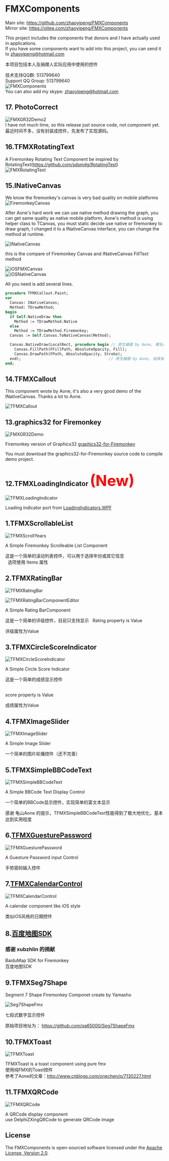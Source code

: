 # FMXComponents

Main site: https://github.com/zhaoyipeng/FMXComponents <br>
Mirror site: https://gitee.com/zhaoyipeng/FMXComponents <br>

This project includes the components that donors and I have actually used in applications.<br> 
If you have some components want to add into this project, you can send it to zhaoyipeng@hotmail.com

本项目包括本人及捐赠人实际应用中使用的控件

技术支持QQ群: 513799640<br>
Support QQ Group: 513799640<br>
![FMXComponents](SnapShots/group_qrcode.jpg)  <br>
You can also add my skype: zhaoyipeng@hotmail.com<br>

## 17. PhotoCorrect<br>
![FMXGR32Demo2](SnapShots/FMXGR32Demo2.gif)  
I have not much time, so this release just source code, not component yet.<br>
最近时间不多，没有封装成控件，先发布了实现源码。<br>

## 16.TFMXRotatingText<br>
A Firemonkey Rotating Text Component be inspired by RotatingText(https://github.com/sdsmdg/RotatingText)<br>
![FMXRotatingText](SnapShots/FMXRotatingText.gif)  <br>

## 15.INativeCanvas

We know the firemonkey's canvas is very bad quality on mobile platforms<br>
![FiremonkeyCanvas](SnapShots/FiremonkeyCanvas.png)  <br>

After Aone's hard work we can use native method drawing the graph, you can get same quality as native mobile platform, Aone's method is using helper class to TCanvas, you must static decide use native or firemonkey to draw graph, I changed it to a INativeCanvas interface, you can change the method at runtime.

![INativeCanvas](SnapShots/INativeCanvas.png)  <br>

this is the compare of Firemonkey Canvas and INativeCanvas FillText method<br>

![iOSFMXCanvas](SnapShots/iOSFMXCanvas.png)  <br>
![iOSNativeCanvas](SnapShots/iOSNativeCanvas.png)  <br>


All you need is add several lines.

```pascal
procedure TFMXCallout.Paint;
var
  Canvas: INativeCanvas;
  Method: TDrawMethod;
begin
  if Self.NativeDraw then
    Method := TDrawMethod.Native
  else
    Method := TDrawMethod.Firemonkey;
  Canvas := Self.Canvas.ToNativeCanvas(Method);

  Canvas.NativeDraw(LocalRect, procedure begin // 原生繪圖 by Aone, 暱名函數裡加入繪圖方法, 內部會先畫到 Bitmap
    Canvas.FillPath(FFillPath, AbsoluteOpacity, Fill);
    Canvas.DrawPath(FPath, AbsoluteOpacity, Stroke);
  end);                                       // 原生繪圖 by Aone, 結束後會顯示這個 Bitmap
end;
```

## 14.TFMXCallout

This component wrote by Aone, it's also a very good demo of the INativeCanvas. Thanks a lot to Aone.

![TFMXCallout](SnapShots/FMXCallout.gif)  <br>

## 13.graphics32 for Firemonkey

![FMXGR32Demo](SnapShots/FMXGR32Demo.gif)  

Firemonkey version of Graphics32 [graphics32-for-Firemonkey](https://github.com/zhaoyipeng/graphics32-for-Firemonkey)

You must download the graphics32-for-Firemonkey source code to compile demo project.


## 12.TFMXLoadingIndicator  <font color=red size=12>(New)</font>

![TFMXLoadingIndicator](SnapShots/FMXLoadingIndicator.gif)  

Loading indicator port from [LoadingIndicators.WPF](https://github.com/100GPing100/LoadingIndicators.WPF)
 
## 1.TFMXScrollableList

![TFMXScrollYears](SnapShots/FMXScrollableList.gif)  

A Simple Firemonkey Scrolleable List Component  

这是一个简单的滚动列表控件，可以用于选择年份或其它信息  
 
选项使用 Items 属性  


## 2.TFMXRatingBar  

![TFMXRatingBar](SnapShots/FMXRatingBar.gif)<br>

![TFMXRatingBarComponentEditor](SnapShots/FMXRatingBarED.gif)<br>

A Simple Rating BarComponent  

这是一个简单的评级控件，目前只支持显示 
 
Rating property is Value  

评级属性为Value  

## 3.TFMXCircleScoreIndicator

![TFMXCircleScoreIndicator](SnapShots/FMXCircleScoreIndicator.gif)  

A Simple Circle Score Indicator  

这是一个简单的成绩显示控件  
 

score property is Value  

成绩属性为Value  

## 4.TFMXImageSlider

![TFMXImageSlider](SnapShots/FMXImageSlider.gif)  

A Simple Image Slider

一个简单的图片轮播控件（还不完善）
 
## 5.TFMXSimpleBBCodeText

![TFMXSimpleBBCodeText](SnapShots/FMXSimpleBBCodeText.gif)  

A Simple BBCode Text Display Control 

一个简单的BBCode显示控件，实现简单的富文本显示

感谢 龟山Aone 的提示，TFMXSimpleBBCodeText性能得到了极大地优化，基本达到实用程度

## 6.[TFMXGuesturePassword](Documents/FMXGesturePassword.md)

![TFMXGuesturePassword](SnapShots/FMXGuesturePassword.gif)  

A Guesture Password input Control 

手势密码输入控件

## 7.[TFMXCalendarControl](Documents/FMXCalendarControl.md)

![TFMXCalendarControl](SnapShots/FMXCalendarControl.gif)  

A calendar component like iOS style

类似iOS风格的日期控件

## 8.[百度地图SDK](BaiduMapSDK/)

### 感谢 xubzhlin 的捐献<br>
BaiduMap SDK for Firemonkey<br>
百度地图SDK

## 9.TFMXSeg7Shape

Segment 7 Shape Firemonkey Componet create by Yamasho

![Seg7ShapeFmx](SnapShots/FMXSeg7Shape.gif)  

七段式数字显示控件

原始项目地址为：
https://github.com/qa65000/Seg7ShapeFmx

## 10.TFMXToast

![TFMXToast](SnapShots/FMXToast.gif)  

TFMXToast is a toast component using pure fmx<br>
使用纯FMX的Toast控件<br>
参考了Aone的文章：http://www.cnblogs.com/onechen/p/7130227.html <br> 

## 11.TFMXQRCode

![TFMXQRCode](SnapShots/FMXQRCode.gif)  

A QRCode display component<br>
use DelphiZXingQRCode to generate QRCode image<br>

## License

The FMXComponents is open-sourced software licensed under the [Apache License, Version 2.0](http://www.apache.org/licenses/LICENSE-2.0.html).

